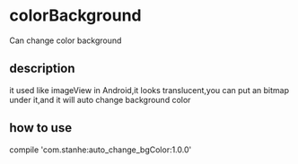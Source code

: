 # colorBackground
Can change color background
## description
it used like imageView in Android,it looks translucent,you can put an bitmap under it,and it will auto change background color

## how to use
compile 'com.stanhe:auto_change_bgColor:1.0.0'
